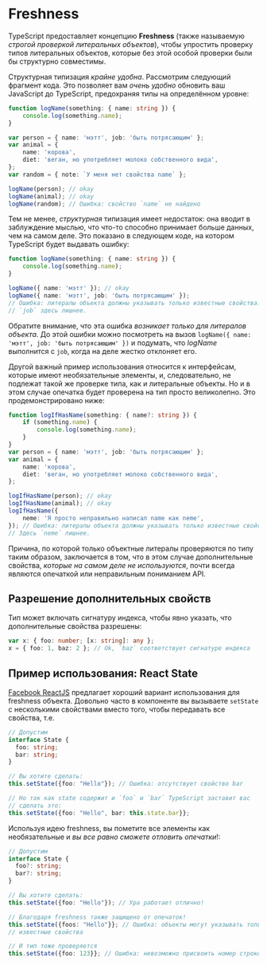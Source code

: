# Freshness

TypeScript предоставляет концепцию **Freshness** (также называемую _строгой проверкой литеральных объектов_), чтобы упростить проверку типов литеральных объектов, которые без этой особой проверки были бы структурно совместимы.

Структурная типизация _крайне удобна_. Рассмотрим следующий фрагмент кода. Это позволяет вам _очень удобно_ обновить ваш JavaScript до TypeScript, предохраняя типы на определённом уровне:

```ts
function logName(something: { name: string }) {
    console.log(something.name);
}

var person = { name: 'мэтт', job: 'быть потрясающим' };
var animal = {
    name: 'корова',
    diet: 'веган, но употребляет молоко собственного вида',
};
var random = { note: `У меня нет свойства name` };

logName(person); // okay
logName(animal); // okay
logName(random); // Ошибка: свойство `name` не найдено
```

Тем не менее, _структурная_ типизация имеет недостаток: она вводит в заблуждение мыслью, что что-то способно принимает больше данных, чем на самом деле. Это показано в следующем коде, на котором TypeScript будет выдавать ошибку:

```ts
function logName(something: { name: string }) {
    console.log(something.name);
}

logName({ name: 'мэтт' }); // okay
logName({ name: 'мэтт', job: 'быть потрясающим' });
// Ошибка: литералы объекта должны указывать только известные свойства.
// `job` здесь лишнее.
```

Обратите внимание, что эта ошибка _возникает только для литералов объекта_. До этой ошибки можно посмотреть на вызов `logName({ name: 'мэтт', job: 'быть потрясающим' })` и подумать, что _logName_ выполнится с `job`, когда на деле жестко отклоняет его.

Другой важный пример использования относится к интерфейсам, которые имеют необязательные элементы, и, следовательно, не подлежат такой же проверке типа, как и литеральные объекты. Но и в этом случае опечатка будет проверена на тип просто великолепно. Это продемонстрировано ниже:

```ts
function logIfHasName(something: { name?: string }) {
    if (something.name) {
        console.log(something.name);
    }
}
var person = { name: 'мэтт', job: 'быть потрясающим' };
var animal = {
    name: 'корова',
    diet: 'веган, но употребляет молоко собственного вида',
};

logIfHasName(person); // okay
logIfHasName(animal); // okay
logIfHasName({
    neme: 'Я просто неправильно написал name как neme',
}); // Ошибка: литералы объекта должны указывать только известные свойства.
// Здесь `neme` лишнее.
```

Причина, по которой только объектные литералы проверяются по типу таким образом, заключается в том, что в этом случае дополнительные свойства, _которые на самом деле не используются_, почти всегда являются опечаткой или неправильным пониманием API.

## Разрешение дополнительных свойств

Тип может включать сигнатуру индекса, чтобы явно указать, что дополнительные свойства разрешены:

```ts
var x: { foo: number; [x: string]: any };
x = { foo: 1, baz: 2 }; // Ok, `baz` соответствует сигнатуре индекса
```

## Пример использования: React State

[Facebook ReactJS](https://facebook.github.io/react/) предлагает хороший вариант использования для freshness объекта. Довольно часто в компоненте вы вызываете `setState` с несколькими свойствами вместо того, чтобы передавать все свойства, т.е.

```ts
// Допустим
interface State {
  foo: string;
  bar: string;
}

// Вы хотите сделать:
this.setState({foo: "Hello"}); // Ошибка: отсутствует свойство bar

// Но так как state содержит и `foo` и `bar` TypeScript заставит вас
// сделать это:
this.setState({foo: "Hello", bar: this.state.bar}};
```

Используя идею freshness, вы пометите все элементы как необязательные и _вы все равно сможете отловить опечатки_!:

```ts
// Допустим
interface State {
  foo?: string;
  bar?: string;
}

// Вы хотите сделать:
this.setState({foo: "Hello"}); // Ура работает отлично!

// Благодаря freshness также защищено от опечаток!
this.setState({foos: "Hello"}}; // Ошибка: объекты могут указывать только
// известные свойства

// И тип тоже проверяется
this.setState({foo: 123}}; // Ошибка: невозможно присвоить номер строке
```
